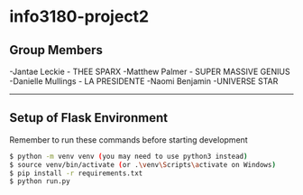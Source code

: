 # info3180-project2

## Group Members

-Jantae Leckie - THEE SPARX
-Matthew Palmer - SUPER MASSIVE GENIUS
-Danielle Mullings - LA PRESIDENTE
-Naomi Benjamin -UNIVERSE STAR

---

## Setup of Flask Environment

Remember to run these commands before starting development

```bash
$ python -m venv venv (you may need to use python3 instead)
$ source venv/bin/activate (or .\venv\Scripts\activate on Windows)
$ pip install -r requirements.txt
$ python run.py
```